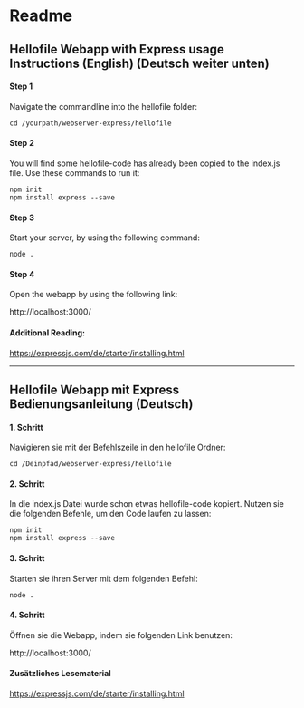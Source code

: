 # Readme

## Hellofile Webapp with Express usage Instructions (English) (Deutsch weiter unten)

#### Step 1

Navigate the commandline into the hellofile folder:

    cd /yourpath/webserver-express/hellofile

#### Step 2

You will find some hellofile-code has already been copied to the index.js file. Use these commands to run it:

    npm init  
    npm install express --save

#### Step 3

Start your server, by using the following command:

    node .

#### Step 4

Open the webapp by using the following link: 

http://localhost:3000/

#### Additional Reading:

https://expressjs.com/de/starter/installing.html

---

## Hellofile Webapp mit Express Bedienungsanleitung (Deutsch)

#### 1. Schritt

Navigieren sie mit der Befehlszeile in den hellofile Ordner:

    cd /Deinpfad/webserver-express/hellofile

#### 2. Schritt

In die index.js Datei wurde schon etwas hellofile-code kopiert. Nutzen sie die folgenden Befehle, um den Code laufen zu lassen:

    npm init  
    npm install express --save


#### 3. Schritt

Starten sie ihren Server mit dem folgenden Befehl:

    node .


#### 4. Schritt

Öffnen sie die Webapp, indem sie folgenden Link benutzen:

http://localhost:3000/

#### Zusätzliches Lesematerial

https://expressjs.com/de/starter/installing.html
